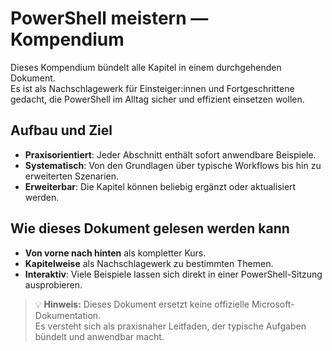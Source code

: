 # PowerShell meistern — Kompendium

Dieses Kompendium bündelt alle Kapitel in einem durchgehenden Dokument.  
Es ist als Nachschlagewerk für Einsteiger:innen und Fortgeschrittene gedacht, die PowerShell im Alltag sicher und effizient einsetzen wollen.

## Aufbau und Ziel

- **Praxisorientiert**: Jeder Abschnitt enthält sofort anwendbare Beispiele.  
- **Systematisch**: Von den Grundlagen über typische Workflows bis hin zu erweiterten Szenarien.  
- **Erweiterbar**: Die Kapitel können beliebig ergänzt oder aktualisiert werden.

## Wie dieses Dokument gelesen werden kann

- **Von vorne nach hinten** als kompletter Kurs.  
- **Kapitelweise** als Nachschlagewerk zu bestimmten Themen.  
- **Interaktiv**: Viele Beispiele lassen sich direkt in einer PowerShell-Sitzung ausprobieren.

> 💡 **Hinweis:** Dieses Dokument ersetzt keine offizielle Microsoft-Dokumentation.  
> Es versteht sich als praxisnaher Leitfaden, der typische Aufgaben bündelt und anwendbar macht.
